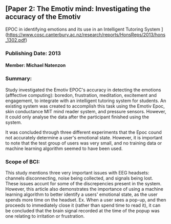## [Paper 2: The Emotiv mind: Investigating the accuracy of the Emotiv
EPOC in identifying emotions and its use in an Intelligent
Tutoring System
](https://www.cosc.canterbury.ac.nz/research/reports/HonsReps/2013/hons_1302.pdf)
### Publishing Date: 2013
#### Member: Michael Natenzon

### Summary:
Study investigated the Emotiv EPOC's accuracy in detecting the emotions (afffective computing):
boredon, frustration, meditation, excitement
and engagement, to integrate with an intelligent tutoring system for students.
An existing system was created to accomplish this task using the Emotiv Epoc, skin conductance
MIT mind reader system, and pressure sensors. However, it could only analyse the data after the 
participant finished using the system.

It was concluded through three different experiments that the Epoc cound not accurately determine
a user's emotional state. However, it is important to note that the test group of users was very
small, and no training data or machine learning algorithm seemed to have been used.
### Scope of BCI:
This study mentions three very important issues with EEG headsets: channels disconnecting, noise being 
collected, and signals being lost. These issues accunt for some of the discrepencies present 
in the system. However, this article also demonstrates the importance of using a machine learning 
algorithm to better identify a users' emotional state, as the user spends more time on the headset.
Ex. When a user sees a pop-up, and then proceeds to immediately close it (rather than spend time to read it),
it can be concluded that the brain signal recorded at the time of the popup was one relating to irritation or 
frustration. 
